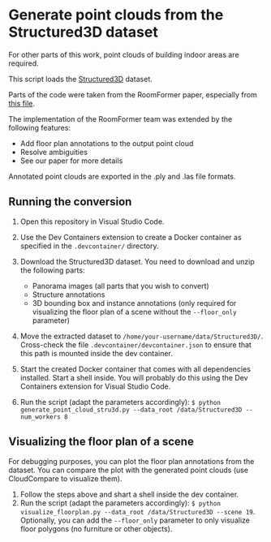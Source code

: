 # Generate point clouds from the Structured3D dataset

For other parts of this work, point clouds of building indoor areas are required.

This script loads the [Structured3D](https://structured3d-dataset.org/) dataset.

Parts of the code were taken from the RoomFormer paper, especially from [this file](https://github.com/ywyue/RoomFormer/blob/main/data_preprocess/stru3d/PointCloudReaderPanorama.py).

The implementation of the RoomFormer team was extended by the following features:

* Add floor plan annotations to the output point cloud
* Resolve ambiguities
* See our paper for more details

Annotated point clouds are exported in the .ply and .las file formats.

## Running the conversion

1. Open this repository in Visual Studio Code.
2. Use the Dev Containers extension to create a Docker container as specified in the `.devcontainer/` directory.
3. Download the Structured3D dataset. You need to download and unzip the following parts:
    * Panorama images (all parts that you wish to convert)
    * Structure annotations
    * 3D bounding box and instance annotations (only required for visualizing the floor plan of a scene without the `--floor_only` parameter)

4. Move the extracted dataset to `/home/your-username/data/Structured3D/`. Cross-check the file `.devcontainer/devcontainer.json` to ensure that this path is mounted inside the dev container.
5. Start the created Docker container that comes with all dependencies installed. Start a shell inside. You will probably do this using the Dev Containers extension for Visual Studio Code.
6. Run the script (adapt the parameters accordingly): `$ python generate_point_cloud_stru3d.py --data_root /data/Structured3D --num_workers 8`

## Visualizing the floor plan of a scene

For debugging purposes, you can plot the floor plan annotations from the dataset. You can compare the plot with the generated point clouds (use CloudCompare to visualize them).

1. Follow the steps above and shart a shell inside the dev container.
2. Run the script (adapt the parameters accordingly): `$ python visualize_floorplan.py --data_root /data/Structured3D --scene 19`. Optionally, you can add the `--floor_only` parameter to only visualize floor polygons (no furniture or other objects).
